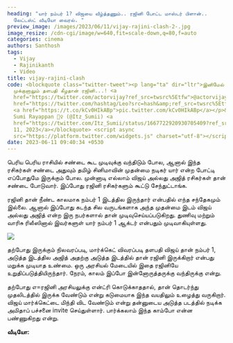 ```yaml
---
heading: "யார் நம்பர் 1? விஜயை வீழ்த்தணும்.. ரஜினி போட்ட மாஸ்டர் பிளான்..
  லேட்டஸ்ட் வீடியோ வைரல். "
preview_image: /images/2023/06/11/vijay-rajini-clash-2-.jpg
image_resize: /cdn-cgi/image/w=640,fit=scale-down,q=80,f=auto
categories: cinema
authors: Santhosh
tags:
  - Vijay
  - Rajinikanth
  - Video
title: vijay-rajini-clash
code: <blockquote class="twitter-tweet"><p lang="ta" dir="ltr">இனிமேல் என்னதான்
  முக்குனாலும் தளபதி கீழதான் ரஜினி...! <a
  href="https://twitter.com/actorvijay?ref_src=twsrc%5Etfw">@actorvijay</a> <a
  href="https://twitter.com/hashtag/Leo?src=hash&amp;ref_src=twsrc%5Etfw">#Leo</a>
  <a href="https://t.co/kCv0HIkABp">pic.twitter.com/kCv0HIkABp</a></p>&mdash;
  Sumi Rayappan 🙇‍♀️ (@Itz_Sumii) <a
  href="https://twitter.com/Itz_Sumii/status/1667722920930705409?ref_src=twsrc%5Etfw">June
  11, 2023</a></blockquote> <script async
  src="https://platform.twitter.com/widgets.js" charset="utf-8"></script>
date: 2023-06-11 09:40:34 +0530
---
```

பெரிய பெரிய ராசியில் சண்டை கூட முடிவுக்கு வந்திடும் போல, ஆனால் இந்த ரசிகர்கள் சண்டை அதுவும் தமிழ் சினிமாவின் முதன்மை நடிகர் யார் என்ற போட்டி எப்போதுமே இருக்கும் போல. முன்னாடி எல்லாம் விஜய் அல்லது அஜித் ரசிகர்கள் தான் சண்டை போடுவார். இப்போது ரஜினி ரசிகர்களும் கூட்டு சேந்துட்டாங்க.

ரஜினி தான் நீண்ட காலமாக நம்பர் 1 இடத்தில இருந்தார் என்பதில் எந்த சந்தேகமும் இல்லை. ஆனால் இப்போது கடந்த சில வருடங்களாக அந்த முதன்மை இடம் விஜய் அல்லது அஜித் என்ற இரு நபர்களால் தான் முடிவுசெய்யப்படுகிறது. துணிவு மற்றும் வாரிசு ரிலீஸினால் இவர்களுள் யார் நம்பர் 1 ஆக்டர் என்பதும் முடிவாகியுள்ளது.

![](/images/2023/06/11/vijay-rajini-clash-2-.jpg)

தற்போது இருக்கும் நிலவரப்படி, மார்க்கெட் விவரப்படி தளபதி விஜய் தான் நம்பர் 1, அடுத்த இடத்தில அஜித் அதற்கு அடுத்த இடத்தில் தான் ரஜினி இருக்கிறார் என்பது மறுக்க முடியாத உண்மை. ஒரு அரசியல் மேடையில் இதை ரஜினியே உறுதிப்படுத்தியிருந்தார். நேரம், காலம் இப்போ இன்னோருத்தருக்கு வந்திருக்கு என்று. 

தற்போது எ=ரஜினி அரசியலுக்கு என்ட்ரி கொடுக்காததால், தான் தொடர்ந்து முதலிடத்தில் இருக்க வேண்டும் என்று கடுமையாக இந்த வயதிலும் உழைத்து வருகிறார். விஜய் மார்க்கெட்டை மிந்தி விட வேண்டும் என்று தன்னுடைய அடுத்த படத்தில் நடிக்க அமிதாப் பச்சனை invite செய்துள்ளார். பார்க்கலாம் இந்த காம்போ என்ன பண்ணுகிறது என்று.

**வீடியோ:**